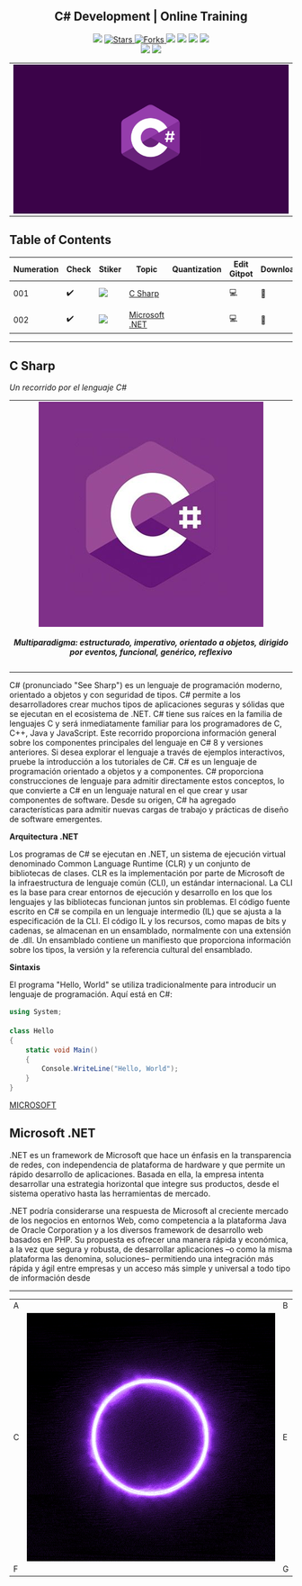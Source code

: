 <h2 align="center">  C# Development | Online Training   </h2>
<!-- https://shields.io/ -->

<p align="center">
  
  </a>
    <img src="https://img.shields.io/github/languages/top/BrianMarquez3/C-Sharp-Training?color=red">
  </a>
  <a href="https://github.com/BrianMarquez3/C-Sharp-Training/stargazers">
    <img src="https://img.shields.io/github/stars/BrianMarquez3/C-Sharp-Training.svg?style=flat" alt="Stars">
  </a>
  <a href="https://github.com/BrianMarquez3/C-Sharp-Training/network">
    <img src="https://img.shields.io/github/forks/BrianMarquez3/C-Sharp-Training.svg?style=flat" alt="Forks">
  </a>
    <img src="https://img.shields.io/github/v/tag/BrianMarquez3/C-Sharp-Training?color=blue&label=Version&logo=CSharp">
  </a>
  </a>
    <img src="https://img.shields.io/github/languages/code-size/BrianMarquez3/C-Sharp-Training">
  </a>
  </a>
    <img src="https://img.shields.io/github/downloads/BrianMarquez3/C-Sharp-Training/total?color=blue">
  </a>
  </a>
   <a href="https://github.com/BrianMarquez3/C-Sharp-Training/network">
    <img src="https://img.shields.io/badge/Plataform-Windows-blue">
  </a><br>
  <img src="https://img.shields.io/github/last-commit/BrianMarquez3/C-Sharp-Training?color=darkblue&style=for-the-badge">
  <img src="https://img.shields.io/github/languages/count/BrianMarquez3/C-Sharp-Training?style=for-the-badge">
</P>

<table align="center">
  <tr>
    <td align="center" style="padding=0;width=50%;">
      <img align="center" style="padding=0;" src="./images/Cshap.png" />
    </td>
  </tr>
</table>


## Table of Contents

| Numeration   | Check       | Stiker        |    Topic      |   Quantization   |    Edit Gitpot    |    Downloads    |  link  |
| ------------ |-------------|-------------- |----------------- |------------------ |---------------- |-------------- |------------- |
|  001   |:heavy_check_mark: |<img src="https://media.giphy.com/media/duFk6vWKCGWhnqdU1f/giphy.gif" width="25px"> | [C Sharp](#C-Sharp)   |     | 💻 | 💾 | [ ⬅️ back](https://github.com/BrianMarquez3)| 
|  002   |:heavy_check_mark: |<img src="https://media.giphy.com/media/duFk6vWKCGWhnqdU1f/giphy.gif" width="25px"> | [Microsoft .NET](#Microsoft-.NET)   |     | 💻 | 💾 | [ ⬅️ back](https://github.com/BrianMarquez3)| 


---

## C Sharp

_Un recorrido por el lenguaje C#_

<table align="center">
  <tr>
    <td align="center" style="padding=0;width=50%;">
      <img align="center" style="padding=0;" src="./images/cs1.jpg" />
      <h5>Multiparadigma: estructurado, imperativo, orientado a objetos, dirigido por eventos, funcional, genérico, reflexivo</h5>
    </td>
  </tr>
</table>

C# (pronunciado "See Sharp") es un lenguaje de programación moderno, orientado a objetos y con seguridad de tipos. C# permite a los desarrolladores crear muchos tipos de aplicaciones seguras y sólidas que se ejecutan en el ecosistema de .NET. C# tiene sus raíces en la familia de lenguajes C y será inmediatamente familiar para los programadores de C, C++, Java y JavaScript. Este recorrido proporciona información general sobre los componentes principales del lenguaje en C# 8 y versiones anteriores. Si desea explorar el lenguaje a través de ejemplos interactivos, pruebe la introducción a los tutoriales de C#.
C# es un lenguaje de programación orientado a objetos y a componentes. C# proporciona construcciones de lenguaje para admitir directamente estos conceptos, lo que convierte a C# en un lenguaje natural en el que crear y usar componentes de software. Desde su origen, C# ha agregado características para admitir nuevas cargas de trabajo y prácticas de diseño de software emergentes.

**Arquitectura .NET**

Los programas de C# se ejecutan en .NET, un sistema de ejecución virtual denominado Common Language Runtime (CLR) y un conjunto de bibliotecas de clases. CLR es la implementación por parte de Microsoft de la infraestructura de lenguaje común (CLI), un estándar internacional. La CLI es la base para crear entornos de ejecución y desarrollo en los que los lenguajes y las bibliotecas funcionan juntos sin problemas.
El código fuente escrito en C# se compila en un lenguaje intermedio (IL) que se ajusta a la especificación de la CLI. El código IL y los recursos, como mapas de bits y cadenas, se almacenan en un ensamblado, normalmente con una extensión de .dll. Un ensamblado contiene un manifiesto que proporciona información sobre los tipos, la versión y la referencia cultural del ensamblado.

**Sintaxis**

El programa "Hello, World" se utiliza tradicionalmente para introducir un lenguaje de programación. Aquí está en C#:

```c#
using System;

class Hello
{
    static void Main()
    {
        Console.WriteLine("Hello, World");
    }
}
```

[MICROSOFT](https://docs.microsoft.com/en-us/dotnet/csharp/tour-of-csharp/)

## Microsoft .NET

<p>
.NET es un framework de Microsoft que hace un énfasis en la transparencia de redes, con independencia de plataforma de hardware y que permite un rápido desarrollo de aplicaciones. Basada en ella, la empresa intenta desarrollar una estrategia horizontal que integre sus productos, desde el sistema operativo hasta las herramientas de mercado.
</p>

<p>
.NET podría considerarse una respuesta de Microsoft al creciente mercado de los negocios en entornos Web, como competencia a la plataforma Java de Oracle Corporation y a los diversos framework de desarrollo web basados en PHP. Su propuesta es ofrecer una manera rápida y económica, a la vez que segura y robusta, de desarrollar aplicaciones –o como la misma plataforma las denomina, soluciones– permitiendo una integración más rápida y ágil entre empresas y un acceso más simple y universal a todo tipo de información desde</p>

---

 <table align="center">
    <tr>
      <td colspan="3">A</td>
        <td>B</td>
      </tr>
      <tr>
        <td>C</td>
      <td colspan="2"><img align="center" style="padding=0;" src="./images/elastic.gif" /></td>
        <td>E</td>
      </tr>
      <tr>
      <td colspan="3">F</td>
        <td>G</td>
    </tr>
</table>


